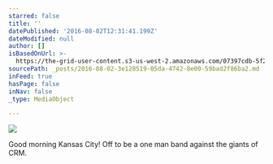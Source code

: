 ```yaml
---
starred: false
title: ''
datePublished: '2016-08-02T12:31:41.199Z'
dateModified: null
author: []
isBasedOnUrl: >-
  https://the-grid-user-content.s3-us-west-2.amazonaws.com/07397cdb-5f20-457d-9d13-58948e1778f9.jpg
sourcePath: _posts/2016-08-02-3e128519-05da-4742-8e00-59bad2f86ba2.md
inFeed: true
hasPage: false
inNav: false
_type: MediaObject

---
```

![](https://the-grid-user-content.s3-us-west-2.amazonaws.com/07397cdb-5f20-457d-9d13-58948e1778f9.jpg)

Good morning Kansas City! Off to be a one man band against the giants of CRM.
